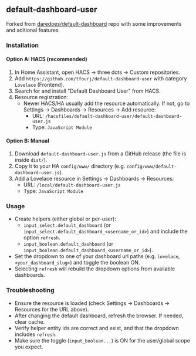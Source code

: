 ## default-dashboard-user
Forked from [daredoes/default-dashboard](https://github.com/daredoes/default-dashboard) repo with some improvements and aditional features

### Installation

#### Option A: HACS (recommended)
1. In Home Assistant, open HACS → three dots → Custom repositories.
2. Add `https://github.com/tfourj/default-dashboard-user` with category `Lovelace` (Frontend).
3. Search for and install "Default Dashboard User" from HACS.
4. Resource registration:
   - Newer HACS/HA usually add the resource automatically. If not, go to Settings → Dashboards → Resources → Add resource:
     - URL: `/hacsfiles/default-dashboard-user/default-dashboard-user.js`
     - Type: `JavaScript Module`

#### Option B: Manual
1. Download `default-dashboard-user.js` from a GitHub release (the file is inside `dist/`).
2. Copy it to your HA `config/www/` directory (e.g. `config/www/default-dashboard-user.js`).
3. Add a Lovelace resource in Settings → Dashboards → Resources:
   - URL: `/local/default-dashboard-user.js`
   - Type: `JavaScript Module`

### Usage
- Create helpers (either global or per-user):
  - `input_select.default_dashboard` (or `input_select.default_dashboard_<username_or_id>`) and include the option `refresh`.
  - `input_boolean.default_dashboard` (or `input_boolean.default_dashboard_<username_or_id>`).
- Set the dropdown to one of your dashboard url paths (e.g. `lovelace`, `<your_dashboard_slug>`) and toggle the boolean ON.
- Selecting `refresh` will rebuild the dropdown options from available dashboards.

### Troubleshooting
- Ensure the resource is loaded (check Settings → Dashboards → Resources for the URL above).
- After changing the default dashboard, refresh the browser. If needed, clear cache.
- Verify helper entity ids are correct and exist, and that the dropdown includes `refresh`.
- Make sure the toggle (`input_boolean...`) is ON for the user/global scope you expect.
